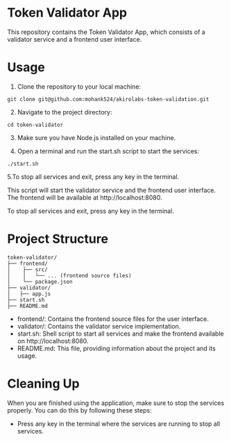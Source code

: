 # Token Validator App
This repository contains the Token Validator App, which consists of a validator service and a frontend user interface.

# Usage
1. Clone the repository to your local machine:

```
git clone git@github.com:mohank524/akirolabs-token-validation.git

```

2. Navigate to the project directory:

```
cd token-validator
```

3. Make sure you have Node.js installed on your machine.

4. Open a terminal and run the start.sh script to start the services:

```./start.sh```

5.To stop all services and exit, press any key in the terminal.

This script will start the validator service and the frontend user interface. The frontend will be available at http://localhost:8080.

To stop all services and exit, press any key in the terminal.

# Project Structure

```
token-validator/
├── frontend/
│    ├── src/
│    │   └── ... (frontend source files)
│    └── package.json
├── validator/
│   ├── app.js
├── start.sh
├── README.md

```

* frontend/: Contains the frontend source files for the user interface.
* validator/: Contains the validator service implementation.
* start.sh: Shell script to start all services and make the frontend available on http://localhost:8080.
* README.md: This file, providing information about the project and its usage.


# Cleaning Up
When you are finished using the application, make sure to stop the services properly. You can do this by following these steps:

* Press any key in the terminal where the services are running to stop all services.

